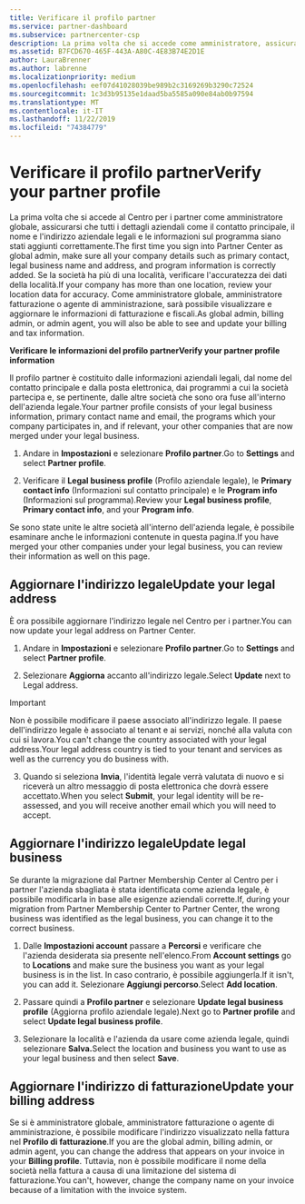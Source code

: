 ```yaml
---
title: Verificare il profilo partner
ms.service: partner-dashboard
ms.subservice: partnercenter-csp
description: La prima volta che si accede come amministratore, assicurarsi che i dettagli di supporto siano corretti, registrare le esenzioni fiscali se appropriato e controllare le informazioni sul contatto nei profili.
ms.assetid: B7FCD670-465F-443A-A80C-4E83B74E2D1E
author: LauraBrenner
ms.author: labrenne
ms.localizationpriority: medium
ms.openlocfilehash: eef07d41028039be989b2c3169269b3290c72524
ms.sourcegitcommit: 1c3d3b95135e1daad5ba5585a090e84ab0b97594
ms.translationtype: MT
ms.contentlocale: it-IT
ms.lasthandoff: 11/22/2019
ms.locfileid: "74384779"
---
```

# <a name="verify-your-partner-profile"></a><span data-ttu-id="d0c6e-103">Verificare il profilo partner</span><span class="sxs-lookup"><span data-stu-id="d0c6e-103">Verify your partner profile</span></span>

<span data-ttu-id="d0c6e-104">La prima volta che si accede al Centro per i partner come amministratore globale, assicurarsi che tutti i dettagli aziendali come il contatto principale, il nome e l'indirizzo aziendale legali e le informazioni sul programma siano stati aggiunti correttamente.</span><span class="sxs-lookup"><span data-stu-id="d0c6e-104">The first time you sign into Partner Center as  global admin, make sure all your company details such as primary contact, legal business name and address, and program information is correctly added.</span></span> <span data-ttu-id="d0c6e-105">Se la società ha più di una località, verificare l'accuratezza dei dati della località.</span><span class="sxs-lookup"><span data-stu-id="d0c6e-105">If your company has more than one location, review your location data for accuracy.</span></span> <span data-ttu-id="d0c6e-106">Come amministratore globale, amministratore fatturazione o agente di amministrazione, sarà possibile visualizzare e aggiornare le informazioni di fatturazione e fiscali.</span><span class="sxs-lookup"><span data-stu-id="d0c6e-106">As global admin, billing admin, or admin agent, you will also be able to see and update your billing and tax information.</span></span> 

<span data-ttu-id="d0c6e-107">**Verificare le informazioni del profilo partner**</span><span class="sxs-lookup"><span data-stu-id="d0c6e-107">**Verify your partner profile information**</span></span>

<span data-ttu-id="d0c6e-108">Il profilo partner è costituito dalle informazioni aziendali legali, dal nome del contatto principale e dalla posta elettronica, dai programmi a cui la società partecipa e, se pertinente, dalle altre società che sono ora fuse all'interno dell'azienda legale.</span><span class="sxs-lookup"><span data-stu-id="d0c6e-108">Your partner profile consists of your legal business information, primary contact name and email, the programs which your company participates in, and if relevant, your other companies that are now merged under your legal business.</span></span>

1.  <span data-ttu-id="d0c6e-109">Andare in **Impostazioni** e selezionare **Profilo partner**.</span><span class="sxs-lookup"><span data-stu-id="d0c6e-109">Go to **Settings** and select **Partner profile**.</span></span>

2.  <span data-ttu-id="d0c6e-110">Verificare il **Legal business profile** (Profilo aziendale legale), le **Primary contact info** (Informazioni sul contatto principale) e le **Program info** (Informazioni sul programma).</span><span class="sxs-lookup"><span data-stu-id="d0c6e-110">Review your **Legal business profile**, **Primary contact info**, and your **Program info**.</span></span>

<span data-ttu-id="d0c6e-111">Se sono state unite le altre società all'interno dell'azienda legale, è possibile esaminare anche le informazioni contenute in questa pagina.</span><span class="sxs-lookup"><span data-stu-id="d0c6e-111">If you have merged your other companies under your legal business, you can review their information as well on this page.</span></span>

## <a name="update-your-legal-address"></a><span data-ttu-id="d0c6e-112">Aggiornare l'indirizzo legale</span><span class="sxs-lookup"><span data-stu-id="d0c6e-112">Update your legal address</span></span>

<span data-ttu-id="d0c6e-113">È ora possibile aggiornare l'indirizzo legale nel Centro per i partner.</span><span class="sxs-lookup"><span data-stu-id="d0c6e-113">You can now update your legal address on Partner Center.</span></span>

1. <span data-ttu-id="d0c6e-114">Andare in **Impostazioni** e selezionare **Profilo partner**.</span><span class="sxs-lookup"><span data-stu-id="d0c6e-114">Go to **Settings** and select **Partner profile**.</span></span> 

2. <span data-ttu-id="d0c6e-115">Selezionare **Aggiorna** accanto all'indirizzo legale.</span><span class="sxs-lookup"><span data-stu-id="d0c6e-115">Select **Update** next to Legal address.</span></span> 

>[!Important]
><span data-ttu-id="d0c6e-116">Non è possibile modificare il paese associato all'indirizzo legale. Il paese dell'indirizzo legale è associato al tenant e ai servizi, nonché alla valuta con cui si lavora.</span><span class="sxs-lookup"><span data-stu-id="d0c6e-116">You can't change the country associated with your legal address.Your legal address country is tied to your tenant and services as well as the currency you do business with.</span></span> 

3. <span data-ttu-id="d0c6e-117">Quando si seleziona **Invia**, l'identità legale verrà valutata di nuovo e si riceverà un altro messaggio di posta elettronica che dovrà essere accettato.</span><span class="sxs-lookup"><span data-stu-id="d0c6e-117">When you select **Submit**, your legal identity will be re-assessed, and you will receive another email which you will need to accept.</span></span>

## <a name="update-legal-business"></a><span data-ttu-id="d0c6e-118">Aggiornare l'indirizzo legale</span><span class="sxs-lookup"><span data-stu-id="d0c6e-118">Update legal business</span></span>

<span data-ttu-id="d0c6e-119">Se durante la migrazione dal Partner Membership Center al Centro per i partner l'azienda sbagliata è stata identificata come azienda legale, è possibile modificarla in base alle esigenze aziendali corrette.</span><span class="sxs-lookup"><span data-stu-id="d0c6e-119">If, during your migration from Partner Membership Center to Partner Center, the wrong business was identified as the legal business, you can change it to the correct business.</span></span>

1. <span data-ttu-id="d0c6e-120">Dalle **Impostazioni account** passare a **Percorsi** e verificare che l'azienda desiderata sia presente nell'elenco.</span><span class="sxs-lookup"><span data-stu-id="d0c6e-120">From **Account settings** go to **Locations** and make sure the business you want as your legal business is in the list.</span></span> <span data-ttu-id="d0c6e-121">In caso contrario, è possibile aggiungerla.</span><span class="sxs-lookup"><span data-stu-id="d0c6e-121">If it isn't, you can add it.</span></span> <span data-ttu-id="d0c6e-122">Selezionare **Aggiungi percorso**.</span><span class="sxs-lookup"><span data-stu-id="d0c6e-122">Select **Add location**.</span></span>

2.  <span data-ttu-id="d0c6e-123">Passare quindi a **Profilo partner** e selezionare **Update legal business profile** (Aggiorna profilo aziendale legale).</span><span class="sxs-lookup"><span data-stu-id="d0c6e-123">Next go to **Partner profile** and select **Update legal business profile**.</span></span>

3.  <span data-ttu-id="d0c6e-124">Selezionare la località e l'azienda da usare come azienda legale, quindi selezionare **Salva.**</span><span class="sxs-lookup"><span data-stu-id="d0c6e-124">Select the location and business you want to use as your legal business and then select **Save**.</span></span>

## <a name="update-your-billing-address"></a><span data-ttu-id="d0c6e-125">Aggiornare l'indirizzo di fatturazione</span><span class="sxs-lookup"><span data-stu-id="d0c6e-125">Update your billing address</span></span>

<span data-ttu-id="d0c6e-126">Se si è amministratore globale, amministratore fatturazione o agente di amministrazione, è possibile modificare l'indirizzo visualizzato nella fattura nel **Profilo di fatturazione**.</span><span class="sxs-lookup"><span data-stu-id="d0c6e-126">If you are the global admin, billing admin, or admin agent, you can change the address that appears on your invoice in your **Billing profile**.</span></span> <span data-ttu-id="d0c6e-127">Tuttavia, non è possibile modificare il nome della società nella fattura a causa di una limitazione del sistema di fatturazione.</span><span class="sxs-lookup"><span data-stu-id="d0c6e-127">You can't, however, change the company name on your invoice because of a limitation with the invoice system.</span></span>

 


